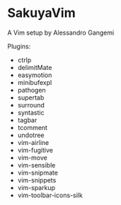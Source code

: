 SakuyaVim
===

A Vim setup by Alessandro Gangemi

Plugins:

* ctrlp
* delimitMate
* easymotion
* minibufexpl
* pathogen
* supertab
* surround
* syntastic
* tagbar
* tcomment
* undotree
* vim-airline
* vim-fugitive
* vim-move
* vim-sensible
* vim-snipmate
* vim-snippets
* vim-sparkup
* vim-toolbar-icons-silk
